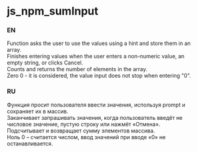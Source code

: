# js_npm_sumInput
### EN
Function asks the user to use the values using a hint and store them in an array.  
Finishes entering values when the user enters a non-numeric value, an empty string, or clicks Cancel.  
Counts and returns the number of elements in the array.  
Zero 0 - it is considered, the value input does not stop when entering "0".

### RU
Функция просит пользователя ввести значения, используя prompt и сохраняет их в массив.  
Заканчивает запрашивать значения, когда пользователь введёт не числовое значение, пустую строку или нажмёт «Отмена».  
Подсчитывает и возвращает сумму элементов массива.  
Ноль 0 – считается числом, ввод значений при вводе «0» не останавливается.  